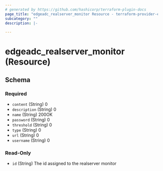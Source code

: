 ```yaml
---
# generated by https://github.com/hashicorp/terraform-plugin-docs
page_title: "edgeadc_realserver_monitor Resource - terraform-provider-edgeadc"
subcategory: ""
description: |-
  
---
```


# edgeadc_realserver_monitor (Resource)





<!-- schema generated by tfplugindocs -->
## Schema

### Required

- `content` (String) 0
- `description` (String) 0
- `name` (String) 200OK
- `password` (String) 0
- `threshold` (String) 0
- `type` (String) 0
- `url` (String) 0
- `username` (String) 0

### Read-Only

- `id` (String) The id assigned to the realserver monitor
